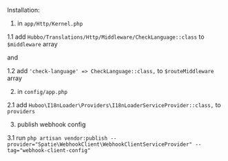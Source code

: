 Installation:

1. in `app/Http/Kernel.php`

1.1 add  `Hubbo/Translations/Http/Middleware/CheckLanguage::class`
to `$middleware` array

and

1.2 add `'check-language' => CheckLanguage::class,` to `$routeMiddleware` array

2. in `config/app.php`

2.1 add `Huboo\I18nLoader\Providers\I18nLoaderServiceProvider::class,` to `providers`

3. publish webhook config

3.1 run `php artisan vendor:publish --provider="Spatie\WebhookClient\WebhookClientServiceProvider" --tag="webhook-client-config"`